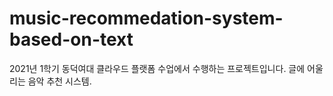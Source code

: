 # music-recommedation-system-based-on-text
2021년 1학기 동덕여대 클라우드 플랫폼 수업에서 수행하는 프로젝트입니다. 글에 어울리는 음악 추천 시스템.
